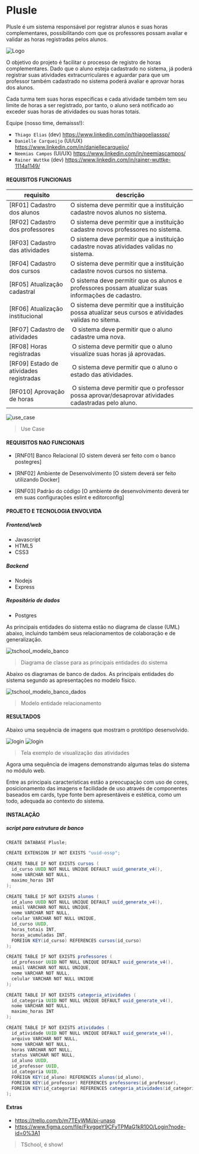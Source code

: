 # Plusle

Plusle é um sistema responsável por registrar alunos e suas horas complementares, possibilitando com que os professores possam avaliar e validar as horas registradas pelos alunos.

![Logo](https://user-images.githubusercontent.com/64434954/173251353-b960acfd-2aae-4b94-881a-183f6d545ee1.png)

O objetivo do projeto é facilitar o processo de registro de horas complementares. Dado que o aluno esteja cadastrado no sistema, já poderá registrar suas atividades extracurriculares e aguardar para que um professor também cadastrado no sistema poderá avaliar e aprovar horas dos alunos.

Cada turma tem suas horas especificas e cada atividade também tem seu limite de horas a ser registrado, por tanto, o aluno será notificado ao exceder suas horas de atividades ou suas horas totais.

Equipe (nosso time, demaisss!):

- `Thiago Elias` (dev) <https://www.linkedin.com/in/thiagoeliasssp/>
- `Danielle Carqueijo` (UI/UX) <https://www.linkedin.com/in/daniellecarqueijo/>
- `Neemias Campos` (UI/UX) <https://www.linkedin.com/in/neemiascampos/>
- `Rainer Wuttke` (dev) <https://www.linkedin.com/in/rainer-wuttke-1114a1149/>

#### REQUISITOS FUNCIONAIS

| requisito | descrição |
| ------------ | ------------ |
| [RF01] Cadastro dos alunos | O sistema deve permitir que a instituição cadastre novos alunos no sistema. |
| [RF02] Cadastro dos professores | O sistema deve permitir que a instituição cadastre novos professores no sistema. |
| [RF03] Cadastro das atividades | O sistema deve permitir que a instituição cadastre novas atividades validas no sistema. |
[RF04] Cadastro dos cursos | O sistema deve permitir que a instituição cadastre novos cursos no sistema. |
| [RF05] Atualização cadastral | O sistema deve permitir que os alunos e professores possam atualizar suas informações de cadastro.|
| [RF06] Atualização institucional | O sistema deve permitir que a instituição possa atualizar seus cursos e atividades validas no sitema.|
| [RF07] Cadastro de atividades |  O sistema deve permitir que o aluno cadastre uma nova. |
| [RF08] Horas registradas |  O sistema deve permitir que o aluno visualize suas horas já aprovadas. |
| [RF09] Estado de atividades registradas |  O sistema deve permitir que o aluno o estado das atividades. |
| [RF010] Aprovação de horas |  O sistema deve permitir que o professor possa aprovar/desaprovar atividades cadastradas pelo aluno. |

![use_case](https://user-images.githubusercontent.com/64434954/173251375-4ab635cc-44c3-4030-b739-80c605302901.png)
> Use Case

#### REQUISITOS NAO FUNCIONAIS

- [RNF01] Banco Relacional
 [O sistem deverá ser feito com o banco postegres]

- [RNF02] Ambiente de Desenvolvimento
 [O sistem deverá ser feito utilizando Docker]

- [RNF03] Padrão do código
 [O ambiente de desenvolvimento deverá ter em suas configurações eslint e editorconfig]

#### PROJETO E TECNOLOGIA ENVOLVIDA

##### Frontend/web

- Javascript
- HTML5
- CSS3

##### Backend

- Nodejs
- Express

##### Repositório de dados

- Postgres

As principais entidades do sistema estão no diagrama de classe (UML) abaixo, incluindo também seus relacionamentos de colaboração e de generalização.

![tschool_modelo_banco](https://user-images.githubusercontent.com/64434954/173251387-7a0c98ef-3e95-4f24-a833-2acf524dc2e1.png)
> Diagrama de classe para as principais entidades do sistema

Abaixo os diagramas de banco de dados. As principais entidades do sistema segundo as apresentações no modelo físico.

![tschool_modelo_banco_dados](https://user-images.githubusercontent.com/64434954/173251399-df729054-59c8-434a-9523-ff0e4a803542.png)
> Modelo entidade relacionamento

#### RESULTADOS

Abaixo uma sequência de imagens que mostram o protótipo desenvolvido.

![login](https://user-images.githubusercontent.com/64434954/173251580-03a6bbf5-133f-41a2-8349-d939656980c3.png)
![login](https://user-images.githubusercontent.com/64434954/173251582-ba065fdd-41e3-4c78-9727-85043d537ef4.png)

> Tela exemplo de visualização das atividades

Agora uma sequência de imagens demonstrando algumas telas do sistema no módulo web.

Entre as principais características estão a preocupação com uso de cores, posicionamento das imagens e facilidade de uso através de componentes baseados em cards, type fonte bem apresentáveis e estética, como um todo, adequada ao contexto do sistema.

#### INSTALAÇÃO

##### script para estrutura de banco

```java
CREATE DATABASE Plusle;

CREATE EXTENSION IF NOT EXISTS "uuid-ossp";

CREATE TABLE IF NOT EXISTS cursos (
  id_curso UUID NOT NULL UNIQUE DEFAULT uuid_generate_v4(),
  nome VARCHAR NOT NULL,
  maximo_horas INT
);

CREATE TABLE IF NOT EXISTS alunos (
  id_aluno UUID NOT NULL UNIQUE DEFAULT uuid_generate_v4(),
  email VARCHAR NOT NULL UNIQUE,
  nome VARCHAR NOT NULL,
  celular VARCHAR NOT NULL UNIQUE,
  id_curso UUID,
  horas_totais INT,
  horas_acumuladas INT,
  FOREIGN KEY(id_curso) REFERENCES cursos(id_curso)
);

CREATE TABLE IF NOT EXISTS professores (
  id_professor UUID NOT NULL UNIQUE DEFAULT uuid_generate_v4(),
  email VARCHAR NOT NULL UNIQUE,
  nome VARCHAR NOT NULL,
  celular VARCHAR NOT NULL UNIQUE
);

CREATE TABLE IF NOT EXISTS categoria_atividades (
  id_categoria UUID NOT NULL UNIQUE DEFAULT uuid_generate_v4(),
  nome VARCHAR NOT NULL,
  maximo_horas INT
);

CREATE TABLE IF NOT EXISTS atividades (
  id_atividade UUID NOT NULL UNIQUE DEFAULT uuid_generate_v4(),
  arquivo VARCHAR NOT NULL,
  nome VARCHAR NOT NULL,
  horas VARCHAR NOT NULL,
  status VARCHAR NOT NULL,
  id_aluno UUID,
  id_professor UUID,
  id_categoria UUID,
  FOREIGN KEY(id_aluno) REFERENCES alunos(id_aluno),
  FOREIGN KEY(id_professor) REFERENCES professores(id_professor),
  FOREIGN KEY(id_categoria) REFERENCES categoria_atividades(id_categoria)
);

```

#### Extras

- <https://trello.com/b/m7TEyWMi/pi-unasp>
- <https://www.figma.com/file/FkvgqeY9CFyTPMaG1kR10O/Login?node-id=0%3A1>

> TSchool, é show!
